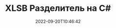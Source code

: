 ---
############################# Static ############################
layout: "auto-gen-merger"
date: 2022-09-20T10:46:42
draft: false
otherformats: odt one otp ott pdf pps ppsx ppt pptx rtf tex vdx vsdm vsdx vssm vssx

############################# Head ############################
head_title: "Разделить XLSB на несколько файлов на C#"
head_description: "Разделите один файл XLSB на несколько файлов на основе номеров страниц, интервалов между страницами, четных или нечетных страниц с помощью Merger API."

############################# Header ############################
title: "XLSB Разделитель на C#"
description: "Разделите XLSB страницы с помощью нескольких строк .NET кода."
bg_image: "https://cms.admin.containerize.com/templates/aspose/App_Themes/V3/images/bg/header1.png"
bg_overlay: false
button:
    enable: true
    icon: "fas fa-arrow-down"
    label: "Скачать бесплатную пробную версию"
    link: "https://downloads.groupdocs.com/merger/net"

############################# SubMenu ############################
submenu:
    enable: true

    left:
        img_alt: "GroupDocs.Merger for .NET"
        image: "https://cms.admin.containerize.com/templates/groupdocs/images/product-logos/90x90-noborder/groupdocs-merger-net.png"
        product: "GroupDocs.Merger"
        platform: ".NET"

    middle:
        button:

            # button loop
            - link: "https://apireference.groupdocs.com/merger/net"
              text: "Справочник по API"

            # button loop
            - link: "https://github.com/groupdocs-merger"
              text: "Примеры кода"

            # button loop
            - link: "https://products.groupdocs.app/merger/family"
              text: "Живые демонстрации"

            # button loop
            - link: "https://purchase.groupdocs.com/pricing/merger/net"
              text: "Цены"

    right:
        link_download: "https://downloads.groupdocs.com/merger"
        link_learn: "https://docs.groupdocs.com/merger/net"
        link_buy: "https://purchase.groupdocs.com"

############################# About ############################
about:
    enable: true
    title: "Кратко о GroupDocs.Merger for .NET"
    content: |
        [GroupDocs.Merger for .NET](/ru/merger/net/) предоставляет удобное решение для объединения нескольких файлов PDF, Microsoft Office (Word, Excel, PowerPoint, OneNote), OpenDocument, HTML, изображений и многие другие документы в один файл в .NET приложениях. GroupDocs.Merger сэкономит вам много усилий, так как вы можете объединять XLSB документы - нет необходимости устанавливать какое-либо стороннее программное обеспечение, настольные приложения или плагины. Теперь не нужно тратить время и объединять файлы вручную! Миссия GroupDocs — обеспечить наилучшее качество и упростить рабочие процессы обработки документов.
        
        GroupDocs.Merger API — правильный выбор для корпоративных решений, которым нужны функции разделения файлов. Эти интерфейсы хорошо поддерживаются во всех основных операционных системах и платформах, включая .NET Framework, .NET Standard, .NET Core, Mono.

############################# Steps ############################
steps:
    enable: true
    title_left: "Разделить страницы XLSB документов на .NET"
    content_left: |
        [GroupDocs.Merger for .NET](/ru/merger/net/) позволяет разработчикам C# легко разделить один файл XLSB на несколько результирующих файлов, реализуя несколько простых шагов.
        
        * Инициализируйте **SplitOptions** с форматом пути к выходным файлам.
        * Создайте новый экземпляр **Merger** и передайте ему путь к исходному документу в качестве параметра конструктора.
        * Вызовите метод **Split** и передайте объект **SplitOptions**, чтобы сохранить результирующие документы.

    title_right: "Системные Требования"
    content_right: |
        GroupDocs.Merger for .NET API поддерживаются на всех основных платформах и операционных системах. Перед выполнением приведенного ниже кода убедитесь, что в вашей системе установлены следующие предварительные компоненты.

        * Операционные системы: Microsoft Windows, Linux, MacOS
        * Среда разработки: Visual Studio, Xamarin, MonoDevelop
        * Фреймворки: .NET Framework, .NET Standard, .NET Core, Mono
        * Загрузите последнюю версию GroupDocs.Merger for .NET из [NuGet](https://www.nuget.org/packages/groupdocs.merger)
         
    code: |
     {{% merger/additional-styles %}}
     {{< merger/code-merger title="Как разделить файлы XLSB, используя пример кода C#">}}

        ```csharp    
        // Разделить файл XLSB с помощью GroupDocs.Merger API
        string filePath = "input.xlsb";
        string filePathOut = "output.xlsb";

        // Инициализировать класс SplitOptions с форматом пути к выходным файлам
        SplitOptions splitOptions = new SplitOptions(filePathOut, new int[] { 3, 6, 8 });

        // Создание экземпляра класса Merger с входным параметром XLSB документа
        using (Merger merger = new Merger(filePath))
          {
            // Вызовите метод Split и передайте объект SplitOptions для сохранения результирующих документов.
            merger.Split(splitOptions);
          }
        ```
     {{< /merger/code-merger >}}

############################# Demos ############################
demos:
    enable: true
    title: "Живые демонстрации — Разделить файл XLSB онлайн"
    content: |
       Разделите файл XLSB прямо сейчас, посетив веб-сайт [Живые демонстрации GroupDocs.Merger](https://products.groupdocs.app/splitter/xlsb).
       Живые демонстрации имеют следующие преимущества.
        
############################# About Formats ############################
about_formats:
    enable: true

############################# More Formats ############################
more_formats:
    enable: true
    title: "Разделить файл других форматов"
    content: |
        .NET API для документов и изображений. Разделите некоторые страницы документов, указанных ниже.

############################# Back to top ###############################
back_to_top:
    enable: true
---